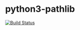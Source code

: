 # python3-pathlib

[![Build Status](https://travis-ci.org/UnitedRPMs/python3-pathlib.svg?branch=master)](https://travis-ci.org/UnitedRPMs/python3-pathlib)
